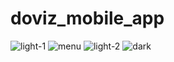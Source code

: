 # doviz_mobile_app
![light-1](https://github.com/furkanyazgan/doviz_mobile_app/assets/44321619/25cb4890-2236-407d-bbe1-445f6d8feea8)
![menu](https://github.com/furkanyazgan/doviz_mobile_app/assets/44321619/45d3fa12-1a3f-495e-9f6d-74d370e89d6b)
![light-2](https://github.com/furkanyazgan/doviz_mobile_app/assets/44321619/8cd301b3-38df-47ee-b7b6-6ed59f457b56)
![dark](https://github.com/furkanyazgan/doviz_mobile_app/assets/44321619/714a7ef9-31a5-4ee9-909a-d337e57aaa52)



